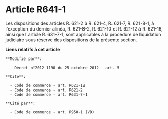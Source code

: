 # Article R641-1

Les dispositions des articles R. 621-2 à R. 621-4, R. 621-7, R. 621-8-1, à l'exception du dernier alinéa, R. 621-8-2, R.
621-10 et R. 621-12 à R. 621-16, ainsi que l'article R. 631-7-1, sont applicables à la procédure de liquidation judiciaire
sous réserve des dispositions de la présente section.

**Liens relatifs à cet article**

	**Modifié par**:

	  - Décret n°2012-1190 du 25 octobre 2012 - art. 5

	**Cite**:

	  - Code de commerce - art. R621-12
	  - Code de commerce - art. R621-2
	  - Code de commerce - art. R631-7-1

	**Cité par**:

	  - Code de commerce - art. R950-1 (VD)
